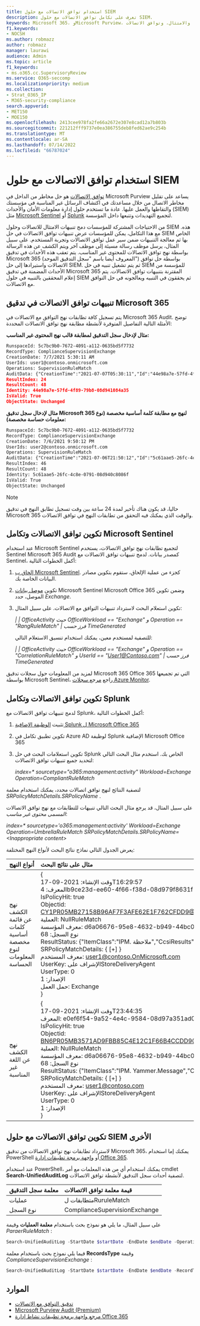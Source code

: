 ```yaml
---
title: استخدام توافق الاتصالات مع حلول SIEM
description: تعرف على تكامل توافق الاتصالات مع حلول SIEM.
keywords: Microsoft 365، وMicrosoft Purview، والامتثال، وتوافق الاتصالات
f1.keywords:
- NOCSH
ms.author: robmazz
author: robmazz
manager: laurawi
audience: Admin
ms.topic: article
f1_keywords:
- ms.o365.cc.SupervisoryReview
ms.service: O365-seccomp
ms.localizationpriority: medium
ms.collection:
- Strat_O365_IP
- M365-security-compliance
search.appverid:
- MET150
- MOE150
ms.openlocfilehash: 2413cee978fa2fe66a2672e307e8cad12a7b803b
ms.sourcegitcommit: 221212fff9737e0ea386755deb8fed62ae9c254b
ms.translationtype: MT
ms.contentlocale: ar-SA
ms.lasthandoff: 07/14/2022
ms.locfileid: "66787024"
---
```

# <a name="use-communication-compliance-with-siem-solutions"></a>استخدام توافق الاتصالات مع حلول SIEM

[توافق الاتصالات](/microsoft-365/compliance/communication-compliance) هو حل مخاطر من الداخل في Microsoft Purview يساعد على تقليل مخاطر الاتصال من خلال مساعدتك في اكتشاف الرسائل غير المناسبة في مؤسستك والتقاطها والعمل عليها. عادة ما تستخدم حلول إدارة معلومات الأمان والأحداث (SIEM) مثل [Microsoft Sentinel](https://azure.microsoft.com/services/azure-sentinel) أو [Splunk](https://www.splunk.com/) لتجميع التهديدات وتتبعها داخل المؤسسة.

من الاحتياجات المشتركة للمؤسسات دمج تنبيهات الامتثال للاتصالات وحلول SIEM هذه. مع هذا التكامل، يمكن للمؤسسات عرض تنبيهات توافق الاتصالات في حل SIEM الخاص بها ثم معالجة التنبيهات ضمن سير عمل توافق الاتصالات وتجربة المستخدم. على سبيل المثال، يرسل موظف رسالة مسيئة إلى موظف آخر ويتم الكشف عن هذه الرسالة بواسطة نهج توافق الاتصالات للمحتوى غير المناسب. يتم تعقب هذه الأحداث في تدقيق Microsoft 365 (المعروف أيضا باسم "سجل التدقيق الموحد") بواسطة حل توافق الاتصالات واستيرادها إلى حل SIEM. ثم يتم تشغيل تنبيه في حل SIEM للمؤسسة من الأحداث المضمنة في تدقيق Microsoft 365 المقترنة بتنبيهات توافق الاتصالات. يتم إعلام المحققين بالتنبيه في حلول SIEM ثم يحققون في التنبيه ويعالجونه في حل التوافق مع الاتصالات.

## <a name="communication-compliance-alerts-in-microsoft-365-audit"></a>تنبيهات توافق الاتصالات في تدقيق Microsoft 365

يتم تسجيل كافة تطابقات نهج التوافق مع الاتصالات في Microsoft 365 Audit. توضح الأمثلة التالية التفاصيل المتوفرة لأنشطة مطابقة نهج توافق الاتصالات المحددة:

**مثال لإدخال سجل التدقيق لمطابقة قالب نهج المحتوى غير المناسب:**

```xml
RunspaceId: 5c7bc9b0-7672-4091-a112-0635bd5f7732
RecordType: ComplianceSupervisionExchange
CreationDate: 7/7/2021 5:30:11 AM
UserIds: user1@contoso.onmicrosoft.com
Operations: SupervisionRuleMatch
AuditData: {"CreationTime":"2021-07-07T05:30:11","Id":"44e98a7e-57fd-4f89-79b8-08d941084a35","Operation":"SupervisionRuleMatch","OrganizationId":"338397e6\-697e-4dbe-a66b-2ea3497ef15c","RecordType":68,"ResultStatus":"{\\"ItemClass\\":\\"IPM.Note\\",\\"CcsiResults\\":\\"\\"}","UserKey":"SupervisionStoreDeliveryAgent","UserType":0,"Version":1,"Workload":"Exchange","ObjectId":"\<HE1P190MB04600526C0524C75E5750C5AC61A9@HE1P190MB0460.EURP190.PROD.OUTLOOK.COM\>","UserId":"user1@contoso.onmicrosoft.com","IsPolicyHit":true,"SRPolicyMatchDetails":{"SRPolicyId":"53be0bf4-75ee-4315-b65d-17d63bdd53ae","SRPolicyName":"Adult images","SRRuleMatchDetails":\[\]}}
ResultIndex: 24
ResultCount: 48
Identity: 44e98a7e-57fd-4f89-79b8-08d941084a35
IsValid: True
ObjectState: Unchanged
```

**مثال لإدخال سجل تدقيق Microsoft 365 لنهج مع مطابقة كلمة أساسية مخصصة (نوع معلومات حساسة مخصصة):**

```xml
RunspaceId: 5c7bc9b0-7672-4091-a112-0635bd5f7732
RecordType: ComplianceSupervisionExchange
CreationDate: 7/6/2021 9:50:12 PM
UserIds: user2@contoso.onmicrosoft.com
Operations: SupervisionRuleMatch
AuditData: {"CreationTime":"2021-07-06T21:50:12","Id":"5c61aae5-26fc-4c8e-0791-08d940c8086f","Operation":"SupervisionRuleMatch","OrganizationId":"338397e6\-697e-4dbe-a66b-2ea3497ef15c","RecordType":68,"ResultStatus":"{\\"ItemClass\\":\\"IPM.Note\\",\\"CcsiResults\\":\\"public\\"}","UserKey":"SupervisionStoreDeliveryAgent","UserType":0,"Version":1,"Workload":"Exchange","ObjectId":"\<20210706174831.24375086.807067@sailthru.com\>","UserId":"user2@contoso.onmicrosoft.com","IsPolicyHit":true,"SRPolicyMatchDetails":{"SRPolicyId":"a97cf128-c0fc-42a1-88e3-fd3b88af9941","SRPolicyName":"Insiders","SRRuleMatchDetails":\[{"SRCategoryName":"New insiders lexicon"}\]}}
ResultIndex: 46
ResultCount: 48
Identity: 5c61aae5-26fc-4c8e-0791-08d940c8086f
IsValid: True
ObjectState: Unchanged
```

> [!NOTE]
> حاليا، قد يكون هناك تأخير لمدة 24 ساعة بين وقت تسجيل تطابق النهج في تدقيق Microsoft 365 والوقت الذي يمكنك فيه التحقق من تطابقات النهج في توافق الاتصالات.

## <a name="configure-communication-compliance-and-microsoft-sentinel-integration"></a>تكوين توافق الاتصالات وتكامل Microsoft Sentinel

عند استخدام Microsoft Sentinel لتجميع تطابقات نهج توافق الاتصالات، يستخدم Sentinel Microsoft 365 Audit كمصدر بيانات. لدمج تنبيهات توافق الاتصالات مع Sentinel، أكمل الخطوات التالية:

1. [إلحاق ب Microsoft Sentinel](/azure/sentinel/quickstart-onboard). كجزء من عملية الإلحاق، ستقوم بتكوين مصادر البيانات الخاصة بك.
2. تكوين [موصل بيانات](/azure/sentinel/data-connectors-reference#microsoft-office-365) Microsoft Sentinel Microsoft Office 365 وضمن تكوين الموصل، حدد *Exchange*.
3. تكوين استعلام البحث لاسترداد تنبيهات التوافق مع الاتصالات. على سبيل المثال:

    *| | OfficeActivity حيث OfficeWorkload == "Exchange" و Operation == "RangRuleMatch" | فرز حسب TimeGenerated*

    للتصفية لمستخدم معين، يمكنك استخدام تنسيق الاستعلام التالي:

    *| | OfficeActivity حيث OfficeWorkload == "Exchange" و Operation == "CorrelationRuleMatch" و UserId == "User1@Contoso.com" | فرز حسب TimeGenerated*

لمزيد من المعلومات حول سجلات تدقيق Microsoft 365 Office 365 التي تم تجميعها بواسطة Microsoft Sentinel، راجع [مرجع سجلات Azure Monitor](/azure/azure-monitor/reference/tables/OfficeActivity).

## <a name="configure-communication-compliance-and-splunk-integration"></a>تكوين توافق الاتصالات وتكامل Splunk

لدمج تنبيهات توافق الاتصالات مع Splunk، أكمل الخطوات التالية:

1. تثبيت [الوظيفة الإضافية Splunk ل Microsoft Office 365](https://docs.splunk.com/Documentation/AddOns/released/MSO365/ConfigureinputsmanagementAPI)
2. تكوين تطبيق تكامل في Azure AD لوظيفة Splunk الإضافية Microsoft Office 365
3. تكوين استعلامات البحث في حل Splunk الخاص بك. استخدم مثال البحث التالي لتحديد جميع تنبيهات توافق الاتصالات:

    *index=\* sourcetype="o365:management:activity" Workload=Exchange Operation=CompliantRuleMatch*

لتصفية النتائج لنهج توافق اتصالات محدد، يمكنك استخدام معلمة *SRPolicyMatchDetails.SRPolicyName* .

على سبيل المثال، قد يرجع مثال البحث التالي تنبيهات للتطابقات مع نهج توافق الاتصالات *المسمى محتوى غير مناسب*:

  *index=\* sourcetype='o365:management:activity' Workload=Exchange Operation=UmbrellaRuleMatch SRPolicyMatchDetails.SRPolicyName=\<Inappropriate content\>*

يعرض الجدول التالي نماذج نتائج البحث لأنواع النهج المختلفة:

| أنواع النهج | مثال على نتائج البحث |
| :------------------ | :--------------------------------------- |
| نهج الكشف عن قائمة كلمات أساسية مخصصة لنوع المعلومات الحساسة | { <br> وقت الإنشاء: 2021-09-17T16:29:57 <br> المعرف: 4b9ce23d-ee60-4f66-f38d-08d979f8631f <br> IsPolicyHit: true <br> Objectid: <CY1PR05MB27158B96AF7F3AFE62E1F762CFDD9@CY1PR05MB2715.namprd05.prod.outlook.com> <br> العملية: NullRuleMatch <br> معرف المؤسسة: d6a06676-95e8-4632-b949-44bc00f0793f <br> نوع السجل: 68 <br> ResultStatus: {"ItemClass":"IPM. ملاحظة","CcsiResults":"leak"} <br> SRPolicyMatchDetails: { [+] } <br> معرف المستخدم: user1@contoso.OnMicrosoft.com <br> UserKey: الإشراف علىStoreDeliveryAgent <br> UserType: 0 <br> الإصدار: 1 <br> حمل العمل: Exchange <br> } |
| نهج الكشف عن اللغة غير المناسبة | { <br> وقت الإنشاء: 2021-09-17T23:44:35 <br> المعرف: e0ef6f54-9a52-4e4c-9584-08d97a351ad0 <br> IsPolicyHit: true <br> Objectid: <BN6PR05MB3571AD9FBB85C4E12C1F66B4CCDD9@BN6PR05MB3571.namprd05.prod.outlook.com> <br> العملية: NullRuleMatch <br> معرف المؤسسة: d6a06676-95e8-4632-b949-44bc00f0793f <br> نوع السجل: 68 <br> ResultStatus: {"ItemClass":"IPM. Yammer.Message","CcsiResults":""} <br> SRPolicyMatchDetails: { [+] } <br> معرف المستخدم: user1@contoso.com <br> UserKey: الإشراف علىStoreDeliveryAgent <br> UserType: 0 <br> الإصدار: 1 <br> }  |

## <a name="configure-communication-compliance-with-other-siem-solutions"></a>تكوين توافق الاتصالات مع حلول SIEM الأخرى

لاسترداد تطابقات نهج توافق الاتصالات من تدقيق Microsoft 365، يمكنك إما استخدام PowerShell أو [واجهة برمجة تطبيقات إدارة Office 365](/office/office-365-management-api/office-365-management-activity-api-reference).

عند استخدام PowerShell، يمكنك استخدام أي من هذه المعلمات مع أمر cmdlet **Search-UnifiedAuditLog** لتصفية أحداث سجل التدقيق لأنشطة توافق الاتصالات.

| معلمة سجل التدقيق | قيمة معلمة توافق الاتصالات |
| :------------------ | :--------------------------------------- |
| عمليات          | متطابقات لRuruleMatch                     |
| نوع السجل          | ComplianceSupervisionExchange            |

على سبيل المثال، ما يلي هو نموذج بحث باستخدام **معلمة العمليات** وقيمة *ParaerRuleMatch* :

```powershell
Search-UnifiedAuditLog -StartDate $startDate -EndDate $endDate -Operations SupervisionRuleMatch | ft CreationDate,UserIds,AuditData
```
فيما يلي نموذج بحث باستخدام معلمة **RecordsType** وقيمة *ComplianceSupervisionExchange* :

```powershell
Search-UnifiedAuditLog -StartDate $startDate -EndDate $endDate -RecordType ComplianceSuperVisionExchange | ft CreationDate,UserIds,AuditData
```
## <a name="resources"></a>الموارد

- [تدقيق التوافق مع الاتصالات](/microsoft-365/compliance/communication-compliance-reports-audits#audit)
- [Microsoft Purview Audit (Premium)](/microsoft-365/compliance/advanced-audit)
- [مرجع واجهة برمجة تطبيقات نشاط إدارة Office 365](/office/office-365-management-api/office-365-management-activity-api-reference)
